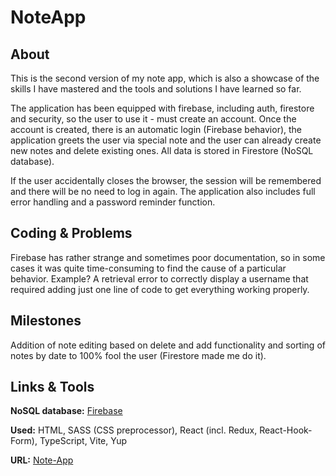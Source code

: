 # NoteApp

## About

This is the second version of my note app, which is also a showcase of the skills I have mastered and the tools and solutions I have learned so far.

The application has been equipped with firebase, including auth, firestore and security, so the user to use it - must create an account. Once the account is created, there is an automatic login (Firebase behavior), the application greets the user via special note and the user can already create new notes and delete existing ones. All data is stored in Firestore (NoSQL database).

If the user accidentally closes the browser, the session will be remembered and there will be no need to log in again. The application also includes full error handling and a password reminder function.

## Coding & Problems

Firebase has rather strange and sometimes poor documentation, so in some cases it was quite time-consuming to find the cause of a particular behavior. Example? A retrieval error to correctly display a username that required adding just one line of code to get everything working properly.

## Milestones

Addition of note editing based on delete and add functionality and sorting of notes by date to 100% fool the user (Firestore made me do it).

## Links & Tools

**NoSQL database:** [Firebase](https://firebase.google.com/)

**Used:** HTML, SASS (CSS preprocessor), React (incl. Redux, React-Hook-Form), TypeScript, Vite, Yup

**URL:** [Note-App](https://with-firebase-note-app.vercel.app/)
